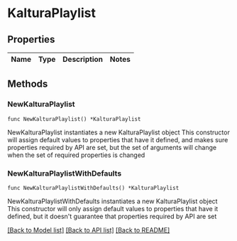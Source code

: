 # KalturaPlaylist

## Properties

Name | Type | Description | Notes
------------ | ------------- | ------------- | -------------

## Methods

### NewKalturaPlaylist

`func NewKalturaPlaylist() *KalturaPlaylist`

NewKalturaPlaylist instantiates a new KalturaPlaylist object
This constructor will assign default values to properties that have it defined,
and makes sure properties required by API are set, but the set of arguments
will change when the set of required properties is changed

### NewKalturaPlaylistWithDefaults

`func NewKalturaPlaylistWithDefaults() *KalturaPlaylist`

NewKalturaPlaylistWithDefaults instantiates a new KalturaPlaylist object
This constructor will only assign default values to properties that have it defined,
but it doesn't guarantee that properties required by API are set


[[Back to Model list]](../README.md#documentation-for-models) [[Back to API list]](../README.md#documentation-for-api-endpoints) [[Back to README]](../README.md)


